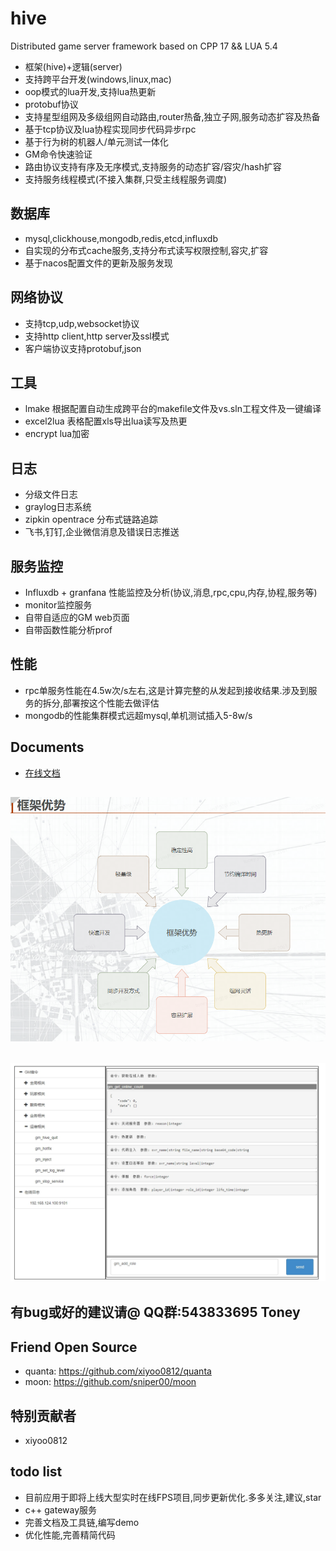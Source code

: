 # hive
Distributed game server framework based on CPP 17 && LUA 5.4

* 框架(hive)+逻辑(server)
* 支持跨平台开发(windows,linux,mac)
* oop模式的lua开发,支持lua热更新
* protobuf协议
* 支持星型组网及多级组网自动路由,router热备,独立子网,服务动态扩容及热备
* 基于tcp协议及lua协程实现同步代码异步rpc
* 基于行为树的机器人/单元测试一体化
* GM命令快速验证
* 路由协议支持有序及无序模式,支持服务的动态扩容/容灾/hash扩容
* 支持服务线程模式(不接入集群,只受主线程服务调度)

## 数据库
  - mysql,clickhouse,mongodb,redis,etcd,influxdb
  - 自实现的分布式cache服务,支持分布式读写权限控制,容灾,扩容
  - 基于nacos配置文件的更新及服务发现
  
## 网络协议
  - 支持tcp,udp,websocket协议
  - 支持http client,http server及ssl模式
  - 客户端协议支持protobuf,json

## 工具
  - lmake 根据配置自动生成跨平台的makefile文件及vs.sln工程文件及一键编译
  - excel2lua 表格配置xls导出lua读写及热更
  - encrypt lua加密

## 日志
  - 分级文件日志
  - graylog日志系统
  - zipkin opentrace 分布式链路追踪
  - 飞书,钉钉,企业微信消息及错误日志推送

## 服务监控
  - Influxdb + granfana 性能监控及分析(协议,消息,rpc,cpu,内存,协程,服务等)
  - monitor监控服务
  - 自带自适应的GM web页面
  - 自带函数性能分析prof

## 性能
  - rpc单服务性能在4.5w次/s左右,这是计算完整的从发起到接收结果.涉及到服务的拆分,部署按这个性能去做评估
  - mongodb的性能集群模式远超mysql,单机测试插入5-8w/s
  
## Documents
  - [在线文档](https://github.com/hero1s/hive/wiki)
  
## ![img.png](doc/img.png)

## ![自动GM页面](doc/gm.jpg)

## 有bug或好的建议请@ QQ群:543833695 Toney

## Friend Open Source
  - quanta: https://github.com/xiyoo0812/quanta
  - moon: https://github.com/sniper00/moon

## 特别贡献者
  - xiyoo0812


## todo list 
  - 目前应用于即将上线大型实时在线FPS项目,同步更新优化.多多关注,建议,star
  - c++ gateway服务
  - 完善文档及工具链,编写demo
  - 优化性能,完善精简代码